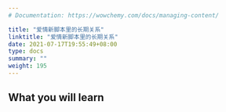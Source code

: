 ```yaml
---
# Documentation: https://wowchemy.com/docs/managing-content/

title: "爱情新脚本里的长期关系"
linktitle: "爱情新脚本里的长期关系"
date: 2021-07-17T19:55:49+08:00
type: docs
summary: ""
weight: 195
---
```


<!--more-->

## What you will learn

